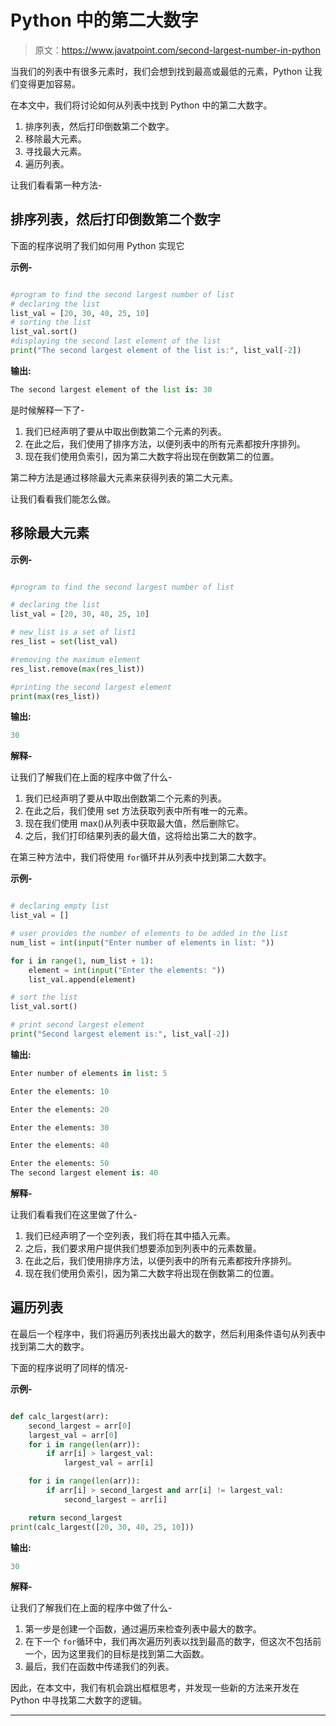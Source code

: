 # Python 中的第二大数字

> 原文：<https://www.javatpoint.com/second-largest-number-in-python>

当我们的列表中有很多元素时，我们会想到找到最高或最低的元素，Python 让我们变得更加容易。

在本文中，我们将讨论如何从列表中找到 Python 中的第二大数字。

1.  排序列表，然后打印倒数第二个数字。
2.  移除最大元素。
3.  寻找最大元素。
4.  遍历列表。

让我们看看第一种方法-

## 排序列表，然后打印倒数第二个数字

下面的程序说明了我们如何用 Python 实现它

**示例-**

```py

#program to find the second largest number of list
# declaring the list
list_val = [20, 30, 40, 25, 10]
# sorting the list
list_val.sort()
#displaying the second last element of the list
print("The second largest element of the list is:", list_val[-2])

```

**输出:**

```py
The second largest element of the list is: 30

```

是时候解释一下了-

1.  我们已经声明了要从中取出倒数第二个元素的列表。
2.  在此之后，我们使用了排序方法，以便列表中的所有元素都按升序排列。
3.  现在我们使用负索引，因为第二大数字将出现在倒数第二的位置。

第二种方法是通过移除最大元素来获得列表的第二大元素。

让我们看看我们能怎么做。

## 移除最大元素

**示例-**

```py

#program to find the second largest number of list

# declaring the list
list_val = [20, 30, 40, 25, 10]

# new_list is a set of list1
res_list = set(list_val)

#removing the maximum element
res_list.remove(max(res_list))

#printing the second largest element 
print(max(res_list))

```

**输出:**

```py
30

```

**解释-**

让我们了解我们在上面的程序中做了什么-

1.  我们已经声明了要从中取出倒数第二个元素的列表。
2.  在此之后，我们使用 set 方法获取列表中所有唯一的元素。
3.  现在我们使用 max()从列表中获取最大值，然后删除它。
4.  之后，我们打印结果列表的最大值，这将给出第二大的数字。

在第三种方法中，我们将使用 `for`循环并从列表中找到第二大数字。

**示例-**

```py

# declaring empty list
list_val = []

# user provides the number of elements to be added in the list
num_list = int(input("Enter number of elements in list: "))

for i in range(1, num_list + 1):
	element = int(input("Enter the elements: "))
	list_val.append(element)

# sort the list
list_val.sort()

# print second largest element
print("Second largest element is:", list_val[-2])

```

**输出:**

```py
Enter number of elements in list: 5

Enter the elements: 10

Enter the elements: 20

Enter the elements: 30

Enter the elements: 40

Enter the elements: 50
The second largest element is: 40

```

**解释-**

让我们看看我们在这里做了什么-

1.  我们已经声明了一个空列表，我们将在其中插入元素。
2.  之后，我们要求用户提供我们想要添加到列表中的元素数量。
3.  在此之后，我们使用排序方法，以便列表中的所有元素都按升序排列。
4.  现在我们使用负索引，因为第二大数字将出现在倒数第二的位置。

## 遍历列表

在最后一个程序中，我们将遍历列表找出最大的数字，然后利用条件语句从列表中找到第二大的数字。

下面的程序说明了同样的情况-

**示例-**

```py

def calc_largest(arr):
	second_largest = arr[0]
	largest_val = arr[0]
	for i in range(len(arr)):
		if arr[i] > largest_val:
			largest_val = arr[i]

	for i in range(len(arr)):
		if arr[i] > second_largest and arr[i] != largest_val:
			second_largest = arr[i]

	return second_largest
print(calc_largest([20, 30, 40, 25, 10]))

```

**输出:**

```py
30

```

**解释-**

让我们了解我们在上面的程序中做了什么-

1.  第一步是创建一个函数，通过遍历来检查列表中最大的数字。
2.  在下一个 `for`循环中，我们再次遍历列表以找到最高的数字，但这次不包括前一个，因为这里我们的目标是找到第二大函数。
3.  最后，我们在函数中传递我们的列表。

因此，在本文中，我们有机会跳出框框思考，并发现一些新的方法来开发在 Python 中寻找第二大数字的逻辑。

* * *